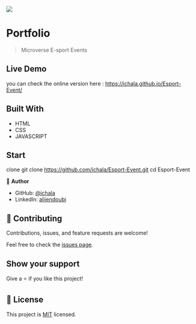 ![](https://img.shields.io/badge/Microverse-blueviolet)

# Portfolio

> Microverse E-sport Events


## Live Demo
you can check the online version here :
 https://ichala.github.io/Esport-Event/

## Built With

- HTML
- CSS
- JAVASCRIPT
## Start
clone git clone https://github.com/ichala/Esport-Event.git
cd Esport-Event

👤 **Author**

- GitHub: [@ichala](https://github.com/ichala/)
- LinkedIn: [alijendoubi](https://www.linkedin.com/in/alijendoubi/)


## 🤝 Contributing

Contributions, issues, and feature requests are welcome!

Feel free to check the [issues page](../../issues/).

## Show your support

Give a ⭐️ if you like this project!

## 📝 License

This project is [MIT](./MIT.md) licensed.

